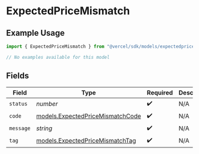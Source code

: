# ExpectedPriceMismatch

## Example Usage

```typescript
import { ExpectedPriceMismatch } from "@vercel/sdk/models/expectedpricemismatch.js";

// No examples available for this model
```

## Fields

| Field                                                                      | Type                                                                       | Required                                                                   | Description                                                                |
| -------------------------------------------------------------------------- | -------------------------------------------------------------------------- | -------------------------------------------------------------------------- | -------------------------------------------------------------------------- |
| `status`                                                                   | *number*                                                                   | :heavy_check_mark:                                                         | N/A                                                                        |
| `code`                                                                     | [models.ExpectedPriceMismatchCode](../models/expectedpricemismatchcode.md) | :heavy_check_mark:                                                         | N/A                                                                        |
| `message`                                                                  | *string*                                                                   | :heavy_check_mark:                                                         | N/A                                                                        |
| `tag`                                                                      | [models.ExpectedPriceMismatchTag](../models/expectedpricemismatchtag.md)   | :heavy_check_mark:                                                         | N/A                                                                        |